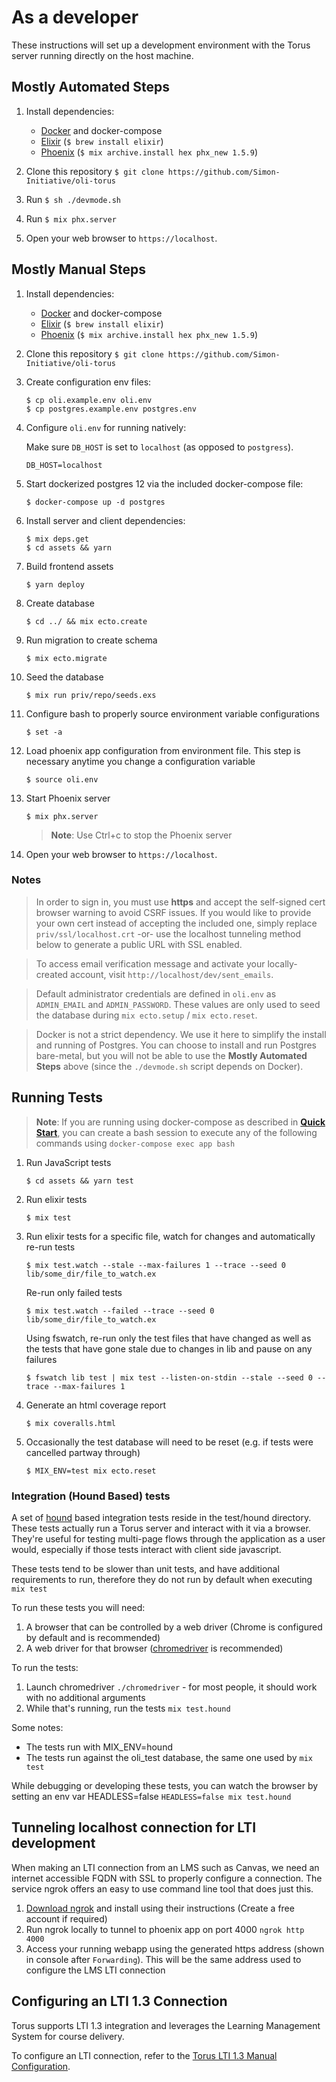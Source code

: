 # As a developer

These instructions will set up a development environment
with the Torus server running directly on the host machine.

## Mostly Automated Steps

1. Install dependencies:

   - [Docker](https://www.docker.com/) and docker-compose
   - [Elixir](https://elixir-lang.org/) (`$ brew install elixir`)
   - [Phoenix](https://www.phoenixframework.org/) (`$ mix archive.install hex phx_new 1.5.9`)

1. Clone this repository `$ git clone https://github.com/Simon-Initiative/oli-torus`

1. Run `$ sh ./devmode.sh`

1. Run `$ mix phx.server`

1. Open your web browser to `https://localhost`.

## Mostly Manual Steps

1. Install dependencies:

   - [Docker](https://www.docker.com/) and docker-compose
   - [Elixir](https://elixir-lang.org/) (`$ brew install elixir`)
   - [Phoenix](https://www.phoenixframework.org/) (`$ mix archive.install hex phx_new 1.5.9`)

1. Clone this repository `$ git clone https://github.com/Simon-Initiative/oli-torus`

1. Create configuration env files:

   ```
   $ cp oli.example.env oli.env
   $ cp postgres.example.env postgres.env
   ```

1. Configure `oli.env` for running natively:

   Make sure `DB_HOST` is set to `localhost` (as opposed to `postgress`).

   ```
   DB_HOST=localhost
   ```

1. Start dockerized postgres 12 via the included docker-compose file:

   ```
   $ docker-compose up -d postgres
   ```

1. Install server and client dependencies:

   ```
   $ mix deps.get
   $ cd assets && yarn
   ```

1. Build frontend assets

   ```
   $ yarn deploy
   ```

1. Create database

   ```
   $ cd ../ && mix ecto.create
   ```

1. Run migration to create schema

   ```
   $ mix ecto.migrate
   ```

1. Seed the database

   ```
   $ mix run priv/repo/seeds.exs
   ```

1. Configure bash to properly source environment variable configurations

   ```
   $ set -a
   ```

1. Load phoenix app configuration from environment file. This step is necessary anytime you change a configuration variable

   ```
   $ source oli.env
   ```

1. Start Phoenix server

   ```
   $ mix phx.server
   ```

   > **Note**: Use Ctrl+c to stop the Phoenix server

1. Open your web browser to `https://localhost`.

### Notes

> In order to sign in, you must use **https** and accept the self-signed cert browser warning to avoid CSRF issues. If you would like to provide your own cert instead of accepting the included one, simply replace `priv/ssl/localhost.crt` -or- use the localhost tunneling method below to generate a public URL with SSL enabled.

> To access email verification message and activate your locally-created account, visit `http://localhost/dev/sent_emails`.

> Default administrator credentials are defined in `oli.env` as `ADMIN_EMAIL` and `ADMIN_PASSWORD`. These values are only used to seed the database during `mix ecto.setup` / `mix ecto.reset`.

> Docker is not a strict dependency. We use it here to simplify the install and running of Postgres. You can choose to install and run Postgres bare-metal, but you will not be able to use the **Mostly Automated Steps** above (since the `./devmode.sh` script depends on Docker).

## Running Tests

> **Note**: If you are running using docker-compose as described in [**Quick Start**](Quick-Start), you can create a bash session to execute any of the following commands using `docker-compose exec app bash`

1. Run JavaScript tests

   ```
   $ cd assets && yarn test
   ```

1. Run elixir tests

   ```
   $ mix test
   ```

1. Run elixir tests for a specific file, watch for changes and automatically re-run tests

   ```
   $ mix test.watch --stale --max-failures 1 --trace --seed 0 lib/some_dir/file_to_watch.ex
   ```

   Re-run only failed tests

   ```
   $ mix test.watch --failed --trace --seed 0 lib/some_dir/file_to_watch.ex
   ```

   Using fswatch, re-run only the test files that have changed as well as the tests that have gone stale due to changes in lib and pause on any failures

   ```
   $ fswatch lib test | mix test --listen-on-stdin --stale --seed 0 --trace --max-failures 1
   ```

1. Generate an html coverage report

   ```
   $ mix coveralls.html
   ```

1. Occasionally the test database will need to be reset (e.g. if tests were cancelled partway through)
   ```
   $ MIX_ENV=test mix ecto.reset
   ```

### Integration (Hound Based) tests

A set of [hound](https://github.com/HashNuke/hound) based integration tests reside in the test/hound directory. These tests
actually run a Torus server and interact with it via a browser. They're useful for testing multi-page flows through the
application as a user would, especially if those tests interact with client side javascript.

These tests tend to be slower than unit tests, and have additional requirements to run, therefore they do not run by default
when executing `mix test`

To run these tests you will need:

1. A browser that can be controlled by a web driver (Chrome is configured by default and is recommended)
2. A web driver for that browser ([chromedriver](https://chromedriver.chromium.org/downloads) is recommended)

To run the tests:

1. Launch chromedriver `./chromedriver` - for most people, it should work with no additional arguments
2. While that's running, run the tests `mix test.hound`

Some notes:

- The tests run with MIX_ENV=hound
- The tests run against the oli_test database, the same one used by `mix test`

While debugging or developing these tests, you can watch the browser by setting an env var HEADLESS=false
`HEADLESS=false mix test.hound`

## Tunneling localhost connection for LTI development

When making an LTI connection from an LMS such as Canvas, we need an internet accessible FQDN with SSL to properly configure a connection. The service ngrok offers an easy to use command line tool that does just this.

1. [Download ngrok](https://ngrok.com/) and install using their instructions (Create a free account if required)
1. Run ngrok locally to tunnel to phoenix app on port 4000
   `ngrok http 4000`
1. Access your running webapp using the generated https address (shown in console after `Forwarding`). This will be the same address used to configure the LMS LTI connection

## Configuring an LTI 1.3 Connection

Torus supports LTI 1.3 integration and leverages the Learning Management System for course delivery.

To configure an LTI connection, refer to the [Torus LTI 1.3 Manual Configuration](https://github.com/Simon-Initiative/oli-torus/wiki/Torus-LTI-1.3-Configuration).
